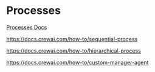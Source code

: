 # Processes

[Processes Docs](https://docs.crewai.com/concepts/processes)

https://docs.crewai.com/how-to/sequential-process

https://docs.crewai.com/how-to/hierarchical-process

https://docs.crewai.com/how-to/custom-manager-agent